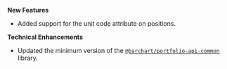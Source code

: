 **New Features**

* Added support for the unit code attribute on positions.

**Technical Enhancements**

* Updated the minimum version of the [`@barchart/portfolio-api-common`](https://github.com/barchart/portfolio-api-common) library.